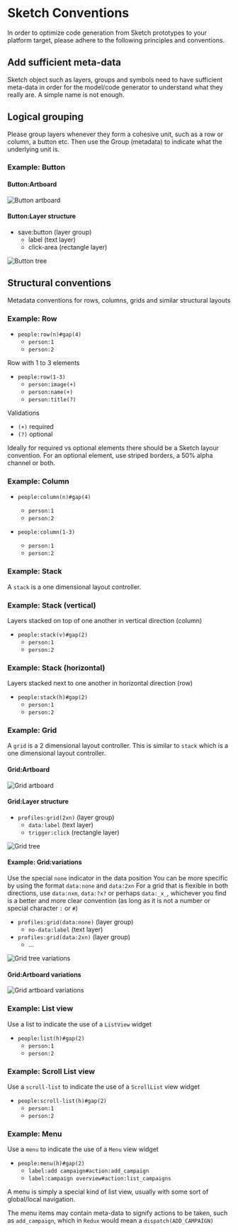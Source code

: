 # Sketch Conventions

In order to optimize code generation from Sketch prototypes to your platform target, please adhere to the following principles and conventions.

## Add sufficient meta-data

Sketch object such as layers, groups and symbols need to have sufficient meta-data in order
for the model/code generator to understand what they really are. A simple name is not enough.

## Logical grouping

Please group layers whenever they form a cohesive unit, such as a row or column, a button etc. Then use the Group (metadata) to indicate what the underlying unit is.

### Example: Button

#### Button:Artboard

![Button artboard](./screenshots/button/button-save-artboard.png "Button artboard")

#### Button:Layer structure

* save:button (layer group)
  * label (text layer)
  * click-area (rectangle layer)

![Button tree](./screenshots/button/button-save-tree.png "Button layer tree")

## Structural conventions

Metadata conventions for rows, columns, grids and similar structural layouts

### Example: Row

* `people:row(n)#gap(4)`
  * `person:1`
  * `person:2`

Row with 1 to 3 elements

* `people:row(1-3)`
  * `person:image(+)`
  * `person:name(+)`
  * `person:title(?)`

Validations

* `(+)` required
* `(?)` optional

Ideally for required vs optional elements there should be a Sketch layour convention.
For an optional element, use striped borders, a 50% alpha channel or both.

### Example: Column

* `people:column(n)#gap(4)`

  * `person:1`
  * `person:2`

* `people:column(1-3)`
  * `person:1`
  * `person:2`

### Example: Stack

A `stack` is a one dimensional layout controller.

### Example: Stack (vertical)

Layers stacked on top of one another in vertical direction (column)

* `people:stack(v)#gap(2)`
  * `person:1`
  * `person:2`

### Example: Stack (horizontal)

Layers stacked next to one another in horizontal direction (row)

* `people:stack(h)#gap(2)`
  * `person:1`
  * `person:2`

### Example: Grid

A `grid` is a 2 dimensional layout controller. This is similar to `stack` which is a one dimensional layout controller.

#### Grid:Artboard

![Grid artboard](./screenshots/grid/grid-artboard.png "Grid artboard")

#### Grid:Layer structure

* `profiles:grid(2xn)` (layer group)
  * `data:label` (text layer)
  * `trigger:click` (rectangle layer)

![Grid tree](./screenshots/grid/grid-tree.png "Grid tree")

#### Example: Grid:variations

Use the special `none` indicator in the data position
You can be more specific by using the format `data:none` and `data:2xn`
For a grid that is flexible in both directions, use `data:nxm`, `data:?x?` or perhaps
`data:_x_`, whichever you find is a better and more clear convention (as long as it is not a number or special character `:` or `#`)

* `profiles:grid(data:none)` (layer group)
  * `no-data:label` (text layer)
* `profiles:grid(data:2xn)` (layer group)
  * ...

![Grid tree variations](./screenshots/grid/grid-tree-variations.png "Grid tree variations")

#### Grid:Artboard variations

![Grid artboard variations](./screenshots/grid/grid-artboard-variations.png "Grid artboard variations")

### Example: List view

Use a list to indicate the use of a `ListView` widget

* `people:list(h)#gap(2)`
  * `person:1`
  * `person:2`

### Example: Scroll List view

Use a `scroll-list` to indicate the use of a `ScrollList` view widget

* `people:scroll-list(h)#gap(2)`
  * `person:1`
  * `person:2`

### Example: Menu

Use a `menu` to indicate the use of a `Menu` view widget

* `people:menu(h)#gap(2)`
  * `label:add campaign#action:add_campaign`
  * `label:campaign overview#action:list_campaigns`

A menu is simply a special kind of list view, usually with some sort of global/local navigation.

The menu items may contain meta-data to signify actions to be taken, such as `add_campaign`, which in `Redux` would mean a `dispatch(ADD_CAMPAIGN)`
